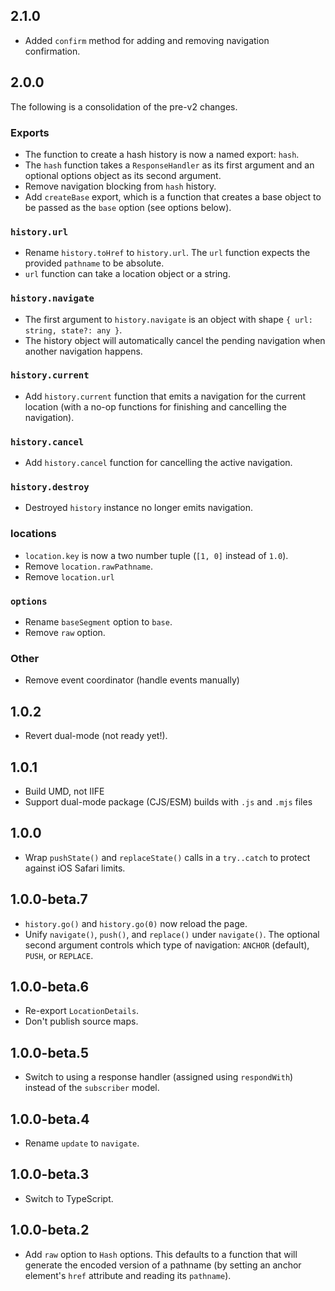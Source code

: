 ## 2.1.0

- Added `confirm` method for adding and removing navigation confirmation.

## 2.0.0

The following is a consolidation of the pre-v2 changes.

### Exports

- The function to create a hash history is now a named export: `hash`.
- The `hash` function takes a `ResponseHandler` as its first argument and an optional options object as its second argument.
- Remove navigation blocking from `hash` history.
- Add `createBase` export, which is a function that creates a base object to be passed as the `base` option (see options below).

### `history.url`

- Rename `history.toHref` to `history.url`. The `url` function expects the provided `pathname` to be absolute.
- `url` function can take a location object or a string.

### `history.navigate`

- The first argument to `history.navigate` is an object with shape `{ url: string, state?: any }`.
- The history object will automatically cancel the pending navigation when another navigation happens.

### `history.current`

- Add `history.current` function that emits a navigation for the current location (with a no-op functions for finishing and cancelling the navigation).

### `history.cancel`

- Add `history.cancel` function for cancelling the active navigation.

### `history.destroy`

- Destroyed `history` instance no longer emits navigation.

### locations

- `location.key` is now a two number tuple (`[1, 0]` instead of `1.0`).
- Remove `location.rawPathname`.
- Remove `location.url`

### `options`

- Rename `baseSegment` option to `base`.
- Remove `raw` option.

### Other

- Remove event coordinator (handle events manually)

## 1.0.2

- Revert dual-mode (not ready yet!).

## 1.0.1

- Build UMD, not IIFE
- Support dual-mode package (CJS/ESM) builds with `.js` and `.mjs` files

## 1.0.0

- Wrap `pushState()` and `replaceState()` calls in a `try..catch` to protect against iOS Safari limits.

## 1.0.0-beta.7

- `history.go()` and `history.go(0)` now reload the page.
- Unify `navigate()`, `push()`, and `replace()` under `navigate()`. The optional second argument controls which type of navigation: `ANCHOR` (default), `PUSH`, or `REPLACE`.

## 1.0.0-beta.6

- Re-export `LocationDetails`.
- Don't publish source maps.

## 1.0.0-beta.5

- Switch to using a response handler (assigned using `respondWith`) instead of the `subscriber` model.

## 1.0.0-beta.4

- Rename `update` to `navigate`.

## 1.0.0-beta.3

- Switch to TypeScript.

## 1.0.0-beta.2

- Add `raw` option to `Hash` options. This defaults to a function that will generate the encoded version of a pathname (by setting an anchor element's `href` attribute and reading its `pathname`).
